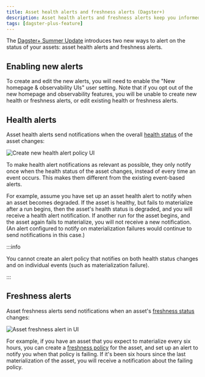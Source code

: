 ```yaml
---
title: Asset health alerts and freshness alerts (Dagster+)
description: Asset health alerts and freshness alerts keep you informed about the status of your assets in Dagster+.
tags: [dagster-plus-feature]
---
```


The [Dagster+ Summer Update](/guides/observe) introduces two new ways to alert on the status of your assets: asset health alerts and freshness alerts.

## Enabling new alerts

To create and edit the new alerts, you will need to enable the "New homepage & observability UIs" user setting. Note that if you opt out of the new homepage and observability features, you will be unable to create new health or freshness alerts, or edit existing health or freshness alerts.

## Health alerts

Asset health alerts send notifications when the overall [health status](/guides/observe/asset-health) of the asset changes:

![Create new health alert policy UI](/images/guides/observe/create-new-alert-policy.png)

To make health alert notifications as relevant as possible, they only notify once when the health status of the asset changes, instead of every time an event occurs. This makes them different from the existing event-based alerts.

For example, assume you have set up an asset health alert to notify when an asset becomes degraded. If the asset is healthy, but fails to materialize after a run begins, then the asset's health status is degraded, and you will receive a health alert notification. If another run for the asset begins, and the asset again fails to materialize, you will not receive a new notification. (An alert configured to notify on materialization failures would continue to send notifications in this case.)

:::info

You cannot create an alert policy that notifies on both health status changes and on individual events (such as materialization failure).

:::

## Freshness alerts

Asset freshness alerts send notifications when an asset's [freshness status](/guides/observe/freshness) changes:

![Asset freshness alert in UI](/images/guides/observe/create-new-freshness-alert.png)

For example, if you have an asset that you expect to materialize every six hours, you can create a [freshness policy](/guides/observe/freshness) for the asset, and set up an alert to notify you when that policy is failing. If it's been six hours since the last materialization of the asset, you will receive a notification about the failing policy.
